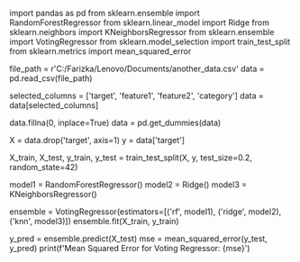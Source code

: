 import pandas as pd
from sklearn.ensemble import RandomForestRegressor
from sklearn.linear_model import Ridge
from sklearn.neighbors import KNeighborsRegressor
from sklearn.ensemble import VotingRegressor
from sklearn.model_selection import train_test_split
from sklearn.metrics import mean_squared_error

file_path = r'C:/Farizka/Lenovo/Documents/another_data.csv'
data = pd.read_csv(file_path)

selected_columns = ['target', 'feature1', 'feature2', 'category']
data = data[selected_columns]

data.fillna(0, inplace=True)
data = pd.get_dummies(data)

X = data.drop('target', axis=1)
y = data['target']

X_train, X_test, y_train, y_test = train_test_split(X, y, test_size=0.2, random_state=42)

model1 = RandomForestRegressor()
model2 = Ridge()
model3 = KNeighborsRegressor()

ensemble = VotingRegressor(estimators=[('rf', model1), ('ridge', model2), ('knn', model3)])
ensemble.fit(X_train, y_train)

y_pred = ensemble.predict(X_test)
mse = mean_squared_error(y_test, y_pred)
print(f'Mean Squared Error for Voting Regressor: {mse}')
